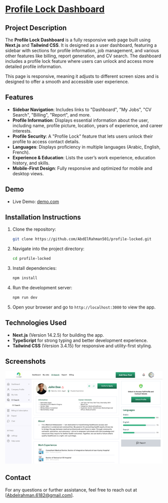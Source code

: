 # [Profile Lock Dashboard](https://profile-locked.vercel.app/)

## Project Description

The **Profile Lock Dashboard** is a fully responsive web page built using **Next.js** and **Tailwind CSS**. It is designed as a user dashboard, featuring a sidebar with sections for profile information, job management, and various other features like billing, report generation, and CV search. The dashboard includes a profile lock feature where users can unlock and access more detailed profile information.

This page is responsive, meaning it adjusts to different screen sizes and is designed to offer a smooth and accessible user experience.

## Features

- **Sidebar Navigation**: Includes links to "Dashboard", "My Jobs", "CV Search", "Billing", "Report", and more.
- **Profile Information**: Displays essential information about the user, including name, profile picture, location, years of experience, and career interests.
- **Profile Security**: A "Profile Lock" feature that lets users unlock their profile to access contact details.
- **Languages**: Displays proficiency in multiple languages (Arabic, English, French).
- **Experience & Education**: Lists the user’s work experience, education history, and skills.
- **Mobile-First Design**: Fully responsive and optimized for mobile and desktop views.

## Demo

- Live Demo: [demo.com](https://profile-locked.vercel.app/)

## Installation Instructions

1. Clone the repository:

   ```bash
   git clone https://github.com/AbdElRahman501/profile-locked.git
   ```

2. Navigate into the project directory:

   ```bash
   cd profile-locked
   ```

3. Install dependencies:

   ```bash
   npm install
   ```

4. Run the development server:

   ```bash
   npm run dev
   ```

5. Open your browser and go to `http://localhost:3000` to view the app.

## Technologies Used

- **Next.js** (Version 14.2.5) for building the app.
- **TypeScript** for strong typing and better development experience.
- **Tailwind CSS** (Version 3.4.15) for responsive and utility-first styling.

## Screenshots

![Dashboard Page](public/screen.png)

## Contact

For any questions or further assistance, feel free to reach out at [Abdelrahman.6182@gmail.com].
